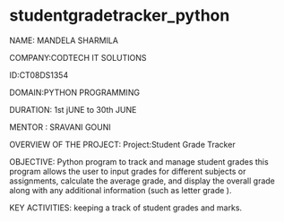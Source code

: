 # studentgradetracker_python
NAME: MANDELA SHARMILA

COMPANY:CODTECH IT SOLUTIONS

ID:CT08DS1354

DOMAIN:PYTHON PROGRAMMING

DURATION: 1st jUNE to 30th JUNE 

MENTOR : SRAVANI GOUNI

OVERVIEW OF THE PROJECT:
Project:Student Grade Tracker
 

OBJECTIVE:
Python program to track and manage student grades this program allows the user to input grades for different subjects or assignments, calculate the average grade, 
and display the overall grade along with any additional information (such as letter grade ).

KEY ACTIVITIES:
keeping a track of student grades and marks.
